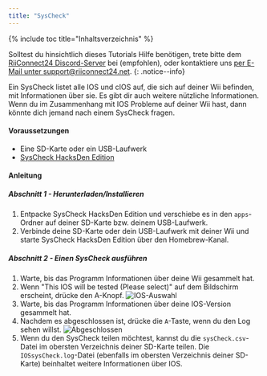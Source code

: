 ```yaml
---
title: "SysCheck"
---
```


{% include toc title="Inhaltsverzeichnis" %}

Solltest du hinsichtlich dieses Tutorials Hilfe benötigen, trete bitte dem [RiiConnect24 Discord-Server](https://discord.gg/b4Y7jfD) bei (empfohlen), oder kontaktiere uns [per E-Mail unter support@riiconnect24.net](mailto:support@riiconnect24.net).
{: .notice--info}

Ein SysCheck listet alle IOS und cIOS auf, die sich auf deiner Wii befinden, mit Informationen über sie. Es gibt dir auch weitere nützliche Informationen. Wenn du im Zusammenhang mit IOS Probleme auf deiner Wii hast, dann könnte dich jemand nach einem SysCheck fragen.

#### Voraussetzungen

* Eine SD-Karte oder ein USB-Laufwerk
* [SysCheck HacksDen Edition](https://hbb1.oscwii.org/hbb/SysCheckHDE/SysCheckHDE.zip)

#### Anleitung
##### Abschnitt 1 - Herunterladen/Installieren

1. Entpacke SysCheck HacksDen Edition und verschiebe es in den `apps`-Ordner auf deiner SD-Karte bzw. deinem USB-Laufwerk.
2. Verbinde deine SD-Karte oder dein USB-Laufwerk mit deiner Wii und starte SysCheck HacksDen Edition über den Homebrew-Kanal.

##### Abschnitt 2 - Einen SysCheck ausführen

1. Warte, bis das Programm Informationen über deine Wii gesammelt hat.
2. Wenn "This IOS will be tested (Please select)" auf dem Bildschirm erscheint, drücke den A-Knopf. ![IOS-Auswahl](/images/SysCheck/1.png)
3. Warte, bis das Programm Informationen über deine IOS-Version gesammelt hat.
4. Nachdem es abgeschlossen ist, drücke die `A`-Taste, wenn du den Log sehen willst. ![Abgeschlossen](/images/SysCheck/2.png)
5. Wenn du den SysCheck teilen möchtest, kannst du die `sysCheck.csv`-Datei im obersten Verzeichnis deiner SD-Karte teilen. Die `IOSsysCheck.log`-Datei (ebenfalls im obersten Verzeichnis deiner SD-Karte) beinhaltet weitere Informationen über IOS.
